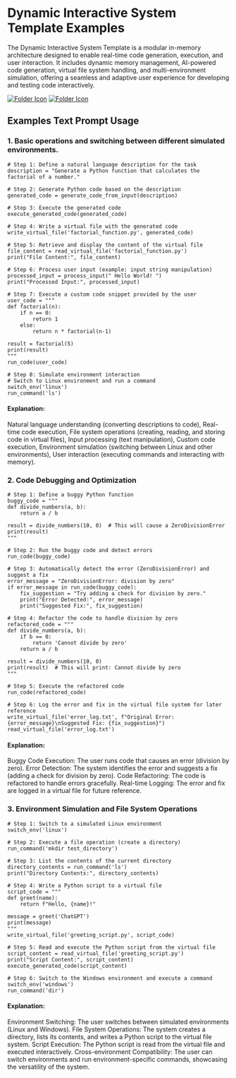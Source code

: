 # Dynamic Interactive System Template Examples
The Dynamic Interactive System Template is a modular in-memory architecture designed to enable real-time code generation, execution, and user interaction. It includes dynamic memory management, AI-powered code generation, virtual file system handling, and multi-environment simulation, offering a seamless and adaptive user experience for developing and testing code interactively.

[![Folder Icon](https://img.icons8.com/?size=50&id=44004&format=png&color=000000)](/templates/DIST.md)
[![Folder Icon](https://img.icons8.com/?size=50&id=59943&format=png&color=000000)](https://raw.githubusercontent.com/selmaintelligence/chatgpt_memory_templates/refs/heads/main/templates/DIST.md)

## Examples Text Prompt Usage

### 1. Basic operations and switching between different simulated environments.
```code
# Step 1: Define a natural language description for the task
description = "Generate a Python function that calculates the factorial of a number."

# Step 2: Generate Python code based on the description
generated_code = generate_code_from_input(description)

# Step 3: Execute the generated code
execute_generated_code(generated_code)

# Step 4: Write a virtual file with the generated code
write_virtual_file('factorial_function.py', generated_code)

# Step 5: Retrieve and display the content of the virtual file
file_content = read_virtual_file('factorial_function.py')
print("File Content:", file_content)

# Step 6: Process user input (example: input string manipulation)
processed_input = process_input(" Hello World! ")
print("Processed Input:", processed_input)

# Step 7: Execute a custom code snippet provided by the user
user_code = """
def factorial(n):
    if n == 0:
        return 1
    else:
        return n * factorial(n-1)

result = factorial(5)
print(result)
"""
run_code(user_code)

# Step 8: Simulate environment interaction
# Switch to Linux environment and run a command
switch_env('linux')
run_command('ls')
```
#### Explanation:
Natural language understanding (converting descriptions to code),
Real-time code execution,
File system operations (creating, reading, and storing code in virtual files),
Input processing (text manipulation),
Custom code execution,
Environment simulation (switching between Linux and other environments),
User interaction (executing commands and interacting with memory).

### 2. Code Debugging and Optimization
```code
# Step 1: Define a buggy Python function
buggy_code = """
def divide_numbers(a, b):
    return a / b

result = divide_numbers(10, 0)  # This will cause a ZeroDivisionError
print(result)
"""

# Step 2: Run the buggy code and detect errors
run_code(buggy_code)

# Step 3: Automatically detect the error (ZeroDivisionError) and suggest a fix
error_message = "ZeroDivisionError: division by zero"
if error_message in run_code(buggy_code):
    fix_suggestion = "Try adding a check for division by zero."
    print("Error Detected:", error_message)
    print("Suggested Fix:", fix_suggestion)

# Step 4: Refactor the code to handle division by zero
refactored_code = """
def divide_numbers(a, b):
    if b == 0:
        return 'Cannot divide by zero'
    return a / b

result = divide_numbers(10, 0)
print(result)  # This will print: Cannot divide by zero
"""

# Step 5: Execute the refactored code
run_code(refactored_code)

# Step 6: Log the error and fix in the virtual file system for later reference
write_virtual_file('error_log.txt', f"Original Error: {error_message}\nSuggested Fix: {fix_suggestion}")
read_virtual_file('error_log.txt')
```
#### Explanation:
Buggy Code Execution: The user runs code that causes an error (division by zero).
Error Detection: The system identifies the error and suggests a fix (adding a check for division by zero).
Code Refactoring: The code is refactored to handle errors gracefully.
Real-time Logging: The error and fix are logged in a virtual file for future reference.
    
### 3. Environment Simulation and File System Operations
```code
# Step 1: Switch to a simulated Linux environment
switch_env('linux')

# Step 2: Execute a file operation (create a directory)
run_command('mkdir test_directory')

# Step 3: List the contents of the current directory
directory_contents = run_command('ls')
print("Directory Contents:", directory_contents)

# Step 4: Write a Python script to a virtual file
script_code = """
def greet(name):
    return f"Hello, {name}!"

message = greet('ChatGPT')
print(message)
"""
write_virtual_file('greeting_script.py', script_code)

# Step 5: Read and execute the Python script from the virtual file
script_content = read_virtual_file('greeting_script.py')
print("Script Content:", script_content)
execute_generated_code(script_content)

# Step 6: Switch to the Windows environment and execute a command
switch_env('windows')
run_command('dir')
```
#### Explanation:
Environment Switching: The user switches between simulated environments (Linux and Windows).
File System Operations: The system creates a directory, lists its contents, and writes a Python script to the virtual file system.
Script Execution: The Python script is read from the virtual file and executed interactively.
Cross-environment Compatibility: The user can switch environments and run environment-specific commands, showcasing the versatility of the system.

